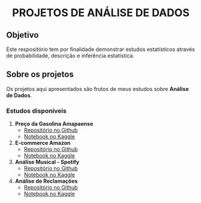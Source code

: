 <h1 align="center"> PROJETOS DE ANÁLISE DE DADOS </h1>

## Objetivo
Este respositório tem por finalidade demonstrar estudos estatísticos através de probabilidade, descrição e inferência estatística.

## Sobre os projetos
Os projetos aqui apresentados são frutos de meus estudos sobre **Análise de Dados**.

### Estudos disponíveis
1. **Preço da Gasolina Amapaense**
   - [Repositório no Github](https://github.com/pyrataria/data_analytics/blob/main/preco_gasolina2022)
   - [Notebook no Kaggle](https://www.kaggle.com/code/adelinoalmeida/preco-gasolina-ap2022)
2. **E-commerce Amazon**
   - [Repositório no Github](https://github.com/pyrataria/data_analytics/blob/main/ecommerce_amazon)
   - [Notebook no Kaggle](https://www.kaggle.com/code/adelinoalmeida/ecommerce-amazon)
3. **Análise Musical - Spotify**
   - [Repositório no Github](https://github.com/pyrataria/data_analytics/blob/main/spotipy)
   - [Notebook no Kaggle](https://www.kaggle.com/code/adelinoalmeida/analise-spotify)
4. **Análise de Reclamações**
   - [Repositório no Github](https://github.com/pyrataria/data_analytics/blob/main/analise_reclamacoes)
   - [Notebook no Kaggle](https://www.kaggle.com/code/adelinoalmeida/analise-reclamacoes)